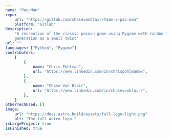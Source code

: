 ```yaml
---
name: "Pac-Man"
repo:
    url: "https://gitlab.com/chasevanblair/team-5-pac-man"
    platform: "Gitlab"
description:
    "A recreation of the classic pacman game using Pygame with random level
    generation as a small twist"
url: ""
languages: ["Python", "Pygame"]
contributors:
    [
        {
            name: "Chris Pohlman",
            url: "https://www.linkedin.com/in/chrispohlmanmx",
        },
        {
            name: "Chase Van Blair",
            url: "https://www.linkedin.com/in/chasevanblair/",
        },
    ]
otherTechUsed: []
image:
    url: "https://docs.astro.build/assets/full-logo-light.png"
    alt: "The full Astro logo."
isLargeProject: true
isFinished: true
---
```

